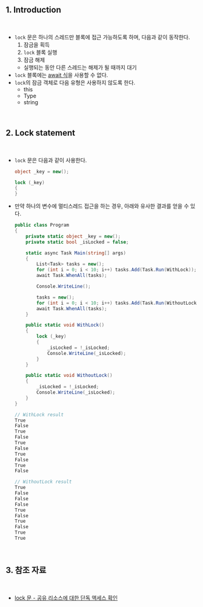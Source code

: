 ## 1. Introduction

<br>

- `lock` 문은 하나의 스레드만 블록에 접근 가능하도록 하며, 다음과 같이 동작한다.
    1. 잠금을 획득
    2. `lock` 블록 실행
    3. 잠금 해제
    - 실행되는 동안 다른 스레드는 해제가 될 때까지 대기
- `lock` 블록에는 [await 식](https://peponi-paradise.tistory.com/entry/C-Language-Async-Await)을 사용할 수 없다.
- `lock`의 잠금 객체로 다음 유형은 사용하지 않도록 한다.
    - this
    - Type
    - string

<br>

## 2. Lock statement

<br>

- `lock` 문은 다음과 같이 사용한다.
    ```cs
    object _key = new();

    lock (_key)
    {
    }
    ```
- 만약 하나의 변수에 멀티스레드 접근을 하는 경우, 아래와 유사한 결과를 얻을 수 있다.
    ```cs
    public class Program
    {
        private static object _key = new();
        private static bool _isLocked = false;

        static async Task Main(string[] args)
        {
            List<Task> tasks = new();
            for (int i = 0; i < 10; i++) tasks.Add(Task.Run(WithLock));
            await Task.WhenAll(tasks);

            Console.WriteLine();

            tasks = new();
            for (int i = 0; i < 10; i++) tasks.Add(Task.Run(WithoutLock));
            await Task.WhenAll(tasks);
        }

        public static void WithLock()
        {
            lock (_key)
            {
                _isLocked = !_isLocked;
                Console.WriteLine(_isLocked);
            }
        }

        public static void WithoutLock()
        {
            _isLocked = !_isLocked;
            Console.WriteLine(_isLocked);
        }
    }
    ```
    ```cs
    // WithLock result
    True
    False
    True
    False
    True
    False
    True
    False
    True
    False
    ```
    ```cs
    // WithoutLock result
    True
    False
    False
    False
    True
    False
    True
    False
    True
    True
    ```

<br>

## 3. 참조 자료

<br>

- [lock 문 - 공유 리소스에 대한 단독 액세스 확인](https://learn.microsoft.com/ko-kr/dotnet/csharp/language-reference/statements/lock)